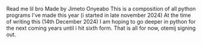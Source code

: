 Read me lil bro
Made by Jimeto Onyeabo
This is a composition of all python programs I've made this year (i started in late november 2024)
At the time of writing this (14th December 2024) I am hoping to go deeper in python for the next coming years until i hit sixth form.
That is all for now,
otemij signing out.
